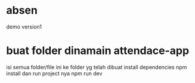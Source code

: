 # absen
demo version1
# buat folder dinamain attendace-app
isi semua folder/file ini ke folder yg telah dibuat
install dependencies npm install dan run project nya npm run dev
